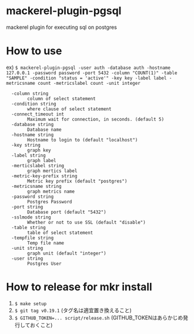 # mackerel-plugin-pgsql
mackerel plugin for executing sql on postgres

# How to use
ex) `$ mackerel-plugin-pgsql -user auth -database auth -hostname 127.0.0.1 -password password -port 5432 -column "COUNT(1)" -table "SAMPLE" -condition "status = 'active'" -key key -label label -metricsname count -metricslabel count -unit integer`

```
  -column string
        column of select statement
  -condition string
        where clause of select statement
  -connect_timeout int
        Maximum wait for connection, in seconds. (default 5)
  -database string
        Database name
  -hostname string
        Hostname to login to (default "localhost")
  -key string
        graph key
  -label string
        graph label
  -merticslabel string
        graph mertics label
  -metric-key-prefix string
        Metric key prefix (default "postgres")
  -metricsname string
        graph metrics name
  -password string
        Postgres Password
  -port string
        Database port (default "5432")
  -sslmode string
        Whether or not to use SSL (default "disable")
  -table string
        table of select statement
  -tempfile string
        Temp file name
  -unit string
        graph unit (default "integer")
  -user string
        Postgres User
```

# How to release for mkr install
1. `$ make setup`
1. `$ git tag v0.19.1` (タグ名は適宜置き換えること)
1. `$ GITHUB_TOKEN=... script/release.sh` (GITHUB_TOKENはあらかじめ発行しておくこと)
